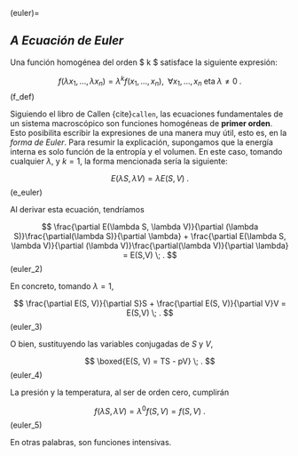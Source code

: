 (euler)=
## **_A_** _Ecuación de Euler_

Una función homogénea del orden $ k $ satisface la siguiente expresión:

$$
f(\lambda x_{1},...,\lambda x_{n}) = \lambda^{k}f(x_{1},...,x_{n}), \; \; \forall x_{1},...,x_{n} \; \textrm{eta} \; \lambda \neq 0 \; .
$$ (f_def)

Siguiendo el libro de Callen {cite}`callen`, las ecuaciones fundamentales de un sistema macroscópico son funciones homogéneas de **primer orden**. Esto posibilita escribir la expresiones de una manera muy útil, esto es, en la _forma de Euler_. Para resumir la explicación, supongamos que la energía interna es solo función de la entropía y el volumen. En este caso, tomando cualquier $\lambda$, y $k = 1$, la forma mencionada sería la siguiente:


$$
E(\lambda S, \lambda V) = \lambda E(S, V) \; .
$$ (e_euler)

Al derivar esta ecuación, tendríamos

$$
\frac{\partial E(\lambda S, \lambda V)}{\partial (\lambda S)}\frac{\partial(\lambda S)}{\partial \lambda} + \frac{\partial E(\lambda S, \lambda V)}{\partial (\lambda V)}\frac{\partial(\lambda V)}{\partial \lambda} = E(S,V) \; .
$$ (euler_2)

En concreto, tomando $\lambda = 1$, 

$$
 \frac{\partial E(S,  V)}{\partial S}S + \frac{\partial E(S, V)}{\partial V}V = E(S,V) \; .
$$ (euler_3)

O bien, sustituyendo las variables conjugadas de $S$ y $V$,

 $$
 \boxed{E(S, V) = TS - pV} \; .
 $$ (euler_4)

La presión y la temperatura, al ser de orden cero, cumplirán

 $$
 f(\lambda S, \lambda V) = \lambda^{0}f(S, V) = f(S, V) \; .
 $$ (euler_5)

En otras palabras, son funciones intensivas.
